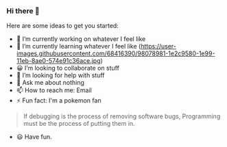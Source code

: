 ### Hi there 👋

Here are some ideas to get you started:

- 🔭 I’m currently working on whatever I feel like
- 🌱 I’m currently learning whatever I feel like
(https://user-images.githubusercontent.com/68416390/98078981-1e2c9580-1e99-11eb-8ae0-574e91c36ace.jpg)
- :grinning: I’m looking to collaborate on stuff
- 🤔 I’m looking for help with stuff
- 💬 Ask me about nothing
- 📫 How to reach me: Email
- ⚡ Fun fact: I'm a pokemon fan 
> If debugging is the process of removing software bugs,
> Programming must be the process of putting them in.
- :smiley: Have fun.
